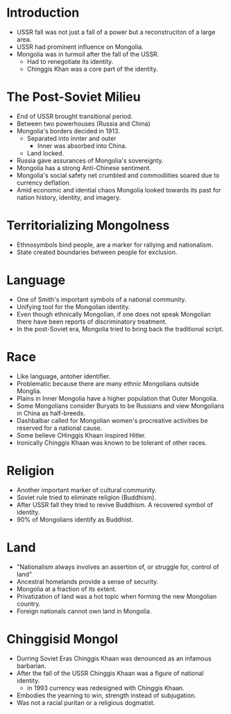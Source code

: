 # Introduction
- USSR fall was not just a fall of a power but a reconstruciton of a large area.
- USSR had prominent influence on Mongolia.
- Mongolia was in turmoil after the fall of the USSR.
  - Had to renegotiate its identity.
  - Chinggis Khan was a core part of the identity.

# The Post-Soviet Milieu
- End of USSR brought transitional period.
- Between two powerhouses (Russia and China)
- Mongolia's borders decided in 1913.
  - Separated into innter and outer
    - Inner was absorbed into China.
  - Land locked.
- Russia gave assurances of Mongolia's sovereignty.
- Mongolia has a strong Anti-Chinese sentiment.
- Mongolia's social safety net crumbled and commodiities soared due to currency deflation.
- Amid economic and idential chaos Mongolia looked towards its past for nation history, identity,
and imagery.

# Territorializing Mongolness
- Ethnosymbols bind people, are a marker for rallying and nationalism.
- State created boundaries between people for exclusion.

# Language
- One of Smith's important symbols of a national community.
- Unifying tool for the Mongolian identity.
- Even though ethnically Mongolian, if one does not speak Mongolian there have been reports of
discriminatory treatment.
- In the post-Soviet era, Mongolia tried to bring back the traditional script.

# Race
- Like language, antoher identifier.
- Problematic because there are many ethnic Mongolians outside Monglia.
- Plains in Inner Mongolia have a higher population that Outer Mongolia.
- Some Mongolians consider Buryats to be Russians and view Mongolians in China as half-breeds.
- Dashbalbar called for Mongolian women's procreative activities be reserved for a national cause.
- Some believe CHinggis Khaan inspired Hitler.
- Ironically Chinggis Khaan was known to be tolerant of other races.

# Religion
- Another important marker of cultural community.
- Soviet rule tried to eliminate religion (Buddhism).
- After USSR fall they tried to revive Buddhism. A recovered symbol of identity.
- 90% of Mongolians identify as Buddhist.

# Land
- "Nationalism always involves an assertion of, or struggle for, control of land"
- Ancestral homelands provide a sense of security.
- Mongolia at a fraction of its extent.
- Privatization of land was a hot topic when forming the new Mongolian country.
- Foreign nationals cannot own land in Mongolia.

# Chinggisid Mongol
- Durring Soviet Eras Chinggis Khaan was denounced as an infamous barbarian.
- After the fall of the USSR Chinggis Khaan was a figure of national identity.
  - in 1993 currency was redesigned with Chinggis Khaan.
- Embodies the yearning to win, strength instead of subjugation.
- Was not a racial puritan or a religious dogmatist.
